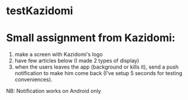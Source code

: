 # testKazidomi 
# Small assignment from Kazidomi:
1) make a screen with Kazidomi's logo
2) have few articles below (I made 2 types of display)
3) when the users leaves the app (background or kills it), send a push notification to make him come back (I've setup 5 seconds for testing conveniences).

NB: Notification works on Android only
